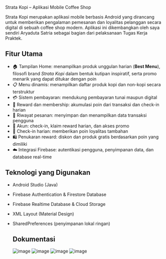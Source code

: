  Strata Kopi – Aplikasi Mobile Coffee Shop

Strata Kopi merupakan aplikasi mobile berbasis Android yang dirancang untuk memberikan pengalaman pemesanan dan loyalitas pelanggan secara digital di sebuah coffee shop modern. Aplikasi ini dikembangkan oleh  saya sendiri Aryaduta Satria sebagai bagian dari pelaksanaan Tugas Kerja Praktek.

## Fitur Utama

- 🏠 Tampilan Home: menampilkan produk unggulan harian (**Best Menu**), filosofi brand *Strata Kopi* dalam bentuk kutipan inspiratif, serta promo menarik yang dapat ditukar dengan poin  
- 📋 Menu dinamis: menampilkan daftar produk kopi dan non-kopi secara terstruktur
- 💳 Sistem pembayaran: mendukung pembayaran tunai maupun digital
- 🎁 Reward dan membership: akumulasi poin dari transaksi dan check-in harian
- 🧾 Riwayat pesanan: menyimpan dan menampilkan data transaksi pengguna
- 👤 Akun: check-in, klaim reward harian, dan akses promo
- 🔔 Check-in harian: memberikan poin loyalitas tambahan
- 🛍️ Penukaran reward: diskon dan produk gratis berdasarkan poin yang dimiliki
- ☁️ Integrasi Firebase: autentikasi pengguna, penyimpanan data, dan database real-time

## Teknologi yang Digunakan


- Android Studio (Java)
- Firebase Authentication & Firestore Database
- Firebase Realtime Database & Cloud Storage
- XML Layout (Material Design)
- SharedPreferences (penyimpanan lokal ringan)

  ## Dokumentasi
  
  ![image](https://github.com/user-attachments/assets/7462d51f-177d-44f8-becf-12cbe7bc433c)
  ![image](https://github.com/user-attachments/assets/84940ddb-8997-4831-8bf9-d4c1d920fa3b)
  ![image](https://github.com/user-attachments/assets/837156a8-4072-473d-a243-ccaf36fc49cb)
  ![image](https://github.com/user-attachments/assets/dd338b10-f0ee-4c48-88ce-0367ad41aaa7)


